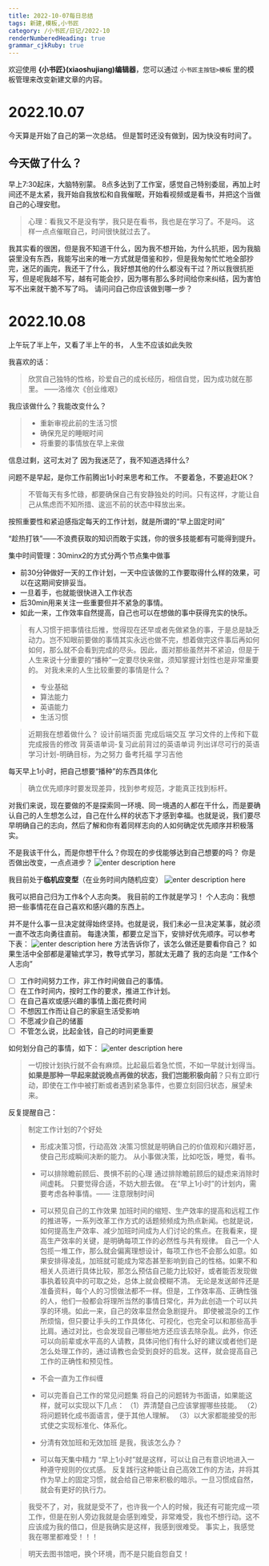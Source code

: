```yaml
---
title: 2022-10-07每日总结
tags: 新建,模板,小书匠
category: /小书匠/日记/2022-10
renderNumberedHeading: true
grammar_cjkRuby: true
---
```



欢迎使用 **{小书匠}(xiaoshujiang)编辑器**，您可以通过 `小书匠主按钮>模板` 里的模板管理来改变新建文章的内容。

# 2022.10.07
今天算是开始了自己的第一次总结。
但是暂时还没有做到，因为快没有时间了。
## 今天做了什么？
早上7:30起床，大脑特别蒙。
8点多达到了工作室，感觉自己特别委屈，再加上时间还不是太紧，我开始自我放松和自我催眠，开始看视频或是看书，并把这个当做自己的心理安慰。
> 心理：看我又不是没有学，我只是在看书，我也是在学习了。不是吗。
> 这样一点点催眠自己，时间很快就过去了。

我其实看的很困，但是我不知道干什么，因为我不想开始，为什么抗拒，因为我脑袋里没有东西，我能写出来的唯一方式就是借鉴和抄，但是我匆匆忙忙地全部抄完，迷茫的画完，我还干了什么，我好想其他的什么都没有干过？所以我很抗拒写，但是呢我越不写，越有可能会抄，因为哪有那么多时间给你来纠结，因为害怕写不出来就干脆不写了吗。
请问问自己你应该做到哪一步？


# 2022.10.08
上午玩了半上午，又看了半上午的书，
人生不应该如此失败

我喜欢的话：
> 欣赏自己独特的性格，珍爱自己的成长经历，相信自觉，因为成功就在那里。
> ——洛维次《创业维艰》

我应该做什么？我能改变什么？
> * 重新审视此前的生活习惯
> * 确保充足的睡眠时间
> * 将重要的事情放在早上来做

信息过剩，这可太对了
因为我迷茫了，我不知道选择什么?

问题不是早起，是你工作前腾出1小时来思考和工作。
不要着急，不要追赶OK？

> 不管每天有多忙碌，都要确保自己有安静独处的时间。只有这样，才能让自己从焦虑而不知所措、逡巡不前的状态中释放出来。

按照重要性和紧迫感指定每天的工作计划，就是所谓的“早上固定时间”

“趁热打铁”——不浪费获取的知识而敢于实践，你的很多技能都有可能得到提升。

集中时间管理：30minx2的方式分两个节点集中做事
* 前30分钟做好一天的工作计划，一天中应该做的工作要取得什么样的效果，可以在这期间安排妥当。
* 一旦着手，也就能很快进入工作状态
* 后30min用来关注一些重要但并不紧急的事情。
* 如此一来，工作效率自然提高，自己也可以在想做的事中获得充实的快乐。

>  有人习惯于把事情往后推，觉得现在还早或者先做紧急的事，于是总是缺乏动力。岂不知眼前要做的事情其实永远也做不完，想着做完这件事后再如何如何，那么就不会看到完成的尽头。因此，面对那些虽然并不紧迫，但是于人生来说十分重要的“播种”一定要尽快来做，须知掌握计划性也是非常重要的。
>  对我未来的人生比较重要的事情是什么？
>  * 专业基础
>  * 算法能力
>  * 英语能力
>  * 生活习惯

> 近期我在想着做什么？
> 设计前端页面
> 完成后端交互
> 学习文件的上传和下载
> 完成报告的修改
> 背英语单词-复习此前背过的英语单词
> 列出详尽可行的英语学习计划-明确目标，为之努力
> 备考托福
> 学习吉他

每天早上1小时，把自己想要“播种”的东西具体化

> 确立优先顺序时要发现差异，找到参考规范，才能真正找到标杆。

对我们来说，现在要做的不是探索同一环境、同一境遇的人都在干什么，而是要确认自己的人生想怎么过，自己在什么样的状态下才感到幸福。也就是说，我们要尽早明确自己的志向，然后了解和你有着同样志向的人如何确定优先顺序并积极落实。

不是我该干什么，而是你想干什么？你现在的步伐能够达到自己想要的吗？
你是否做出改变，一点点进步？
![enter description here](./images/1665212699091.png)

我目前处于**临机应变型**（在业务时间内随机应变）
![enter description here](./images/1665213135289.png)

我可以把自己归为工作&个人志向类。
我目前的工作就是学习！
个人志向：我想把一些事情花在自己喜欢和感兴趣的东西上。

并不是什么事一旦决定就得始终坚持。也就是说，我们未必一旦决定某事，就必须
一直不改志向勇往直前。
每逢决策，都要立足当下，安排好优先顺序。可以参考下表：
![enter description here](./images/1665213981575.png)
方法告诉你了，该怎么做还是要看你自己？
如果生活中全部都是灌输式学习，教导式学习，那就太无趣了
我的志向是
“工作&个人志向”
- [ ] 工作时间努力工作，非工作时间做自己的事情。
- [ ] 在工作时间内，按时工作的要求，推进工作计划。
- [ ] 在自己喜欢或感兴趣的事情上面花费时间
- [ ] 不想因工作而让自己的家庭生活受影响
- [ ] 不愿减少自己的储蓄
- [ ] 不管怎么说，比起金钱，自己的时间更重要

如何划分自己的事情，如下：
![enter description here](./images/1665214672675.png)


> 一切按计划执行就不会有麻烦。比起最后着急忙慌，不如一早就计划得当。**如果是那种一早起来就说晚点再做的状态，我们岂能积极向前**？只有立即行动，即使在工作中被打断或者遇到紧急事件，也要立刻回归状态，展望未来。



反复提醒自己：
> 制定工作计划的7个好处
> * 形成决策习惯，行动高效
> 决策习惯就是明确自己的价值观和兴趣好恶，使自己形成瞬间决断的能力。
> 从小事做决策，比如吃饭，睡觉，看书。
> * 可以排除瞻前顾后、畏惧不前的心理
> 通过排除瞻前顾后的疑虑来消除时间虚耗。
> 只要觉得合适，不妨大胆去做。
> 在“早上1小时”的计划内，需要考虑各种事情。—— 注意限制时间
> * 可以预见自己的工作效果
>  加班时间的缩短、生产效率的提高和远程工作的推进等，一系列改革工作方式的话题频频成为热点新闻。也就是说，如何提高生产效率、减少加班时间成为人们讨论的焦点。在我看来，提高生产效率的关键，是明确每项工作的必然性与共有规律。
>  自己一个人包揽一堆工作，那么就会偏离理想设计，每项工作也不会那么如意。如果安排得凌乱，加班就可能成为常态甚至影响到自己的性格。如果不和相关人员进行具体比较，那怎么预估自己能力比较好，或者能否发现做事执着较真中的可取之处，总体上就会模糊不清。
>  无论是发送邮件还是准备资料，每个人的习惯做法都不一样。但是，工作效率高、正确性强的人，他们一般都会将理所当然的事情日常化，并为此创造一个可以共享的环境。如此一来，自己的效率显然会急剧提升。
>  即使被混杂的工作所烦恼，但只要让手头的工作具体化、可视化，也完全可以和那些高手比肩。通过对比，也会发现自己哪些地方还应该去除杂乱。此外，你还可以向前辈或水平高的人请教，具体问他们有什么好的建议或者他们是怎么处理工作的，通过请教也会受到良好的启发。这样，就会提高自己工作的正确性和预见性。
> 
> * 不会一直为工作纠缠
> * 可以完善自己工作的常见问题集
> 将自己的问题转为书面语，如果能这样，就可以实现以下几点：
（1）弄清楚自己应该掌握哪些技能。
（2）将问题转化成书面语言，便于其他人理解。
（3）以大家都能接受的形式使之实现标准化、体系化。
> * 分清有效加班和无效加班
> 是我，我该怎么办？
> * 可以每天集中精力
> “早上1小时”就是这样，可以让自己有意识地进入一种遵守规则的仪式感。
反复践行这种能让自己高效工作的方法，并将其作为早上的固定习惯，就会给自己带来积极的暗示。一旦习惯成自然，就会有更好的执行力。


> 我受不了，对，我就是受不了，也许我一个人的时候，我还有可能完成一项工作，但是在别人旁边我就是会感到难受，非常难受，我也不想行动。这不应该成为我的借口，但是我确实是这样，我感到很难受。
> 事实上，我感觉我在哪里都难受！！！

> 明天去图书馆吧，换个环境，而不是只能自怨自艾！




